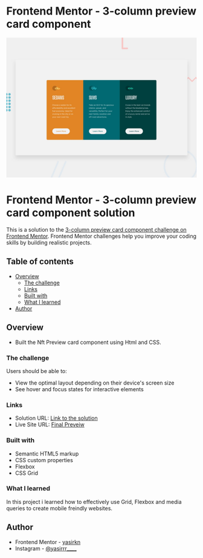 # Frontend Mentor - 3-column preview card component

![Design preview for the 3-column preview card component coding challenge](./design/desktop-preview.jpg)


# Frontend Mentor - 3-column preview card component solution

This is a solution to the [3-column preview card component challenge on Frontend Mentor](https://www.frontendmentor.io/challenges/3column-preview-card-component-pH92eAR2-). Frontend Mentor challenges help you improve your coding skills by building realistic projects. 

## Table of contents

- [Overview](#overview)
  - [The challenge](#the-challenge)
  - [Links](#links)
  - [Built with](#built-with)
  - [What I learned](#what-i-learned)
- [Author](#author)


## Overview
 
 - Built the Nft Preview card component using Html and CSS.

### The challenge

Users should be able to:

- View the optimal layout depending on their device's screen size
- See hover and focus states for interactive elements

### Links

- Solution URL: [Link to the solution](https://github.com/yasirkn/3-column-preview-card-component.github.io)
- Live Site URL: [Final Preveiw ](https://yasirkn.github.io/3-column-preview-card-component.github.io/)

### Built with

- Semantic HTML5 markup
- CSS custom properties
- Flexbox
- CSS Grid

### What I learned

In this project i learned how to effectively use Grid, Flexbox and media queries to create mobile freindly websites.

## Author

- Frontend Mentor - [yasirkn](https://www.frontendmentor.io/profile/yasirkn)
- Instagram - [@yasirrr____](https://www.twitter.com/yourusername)
